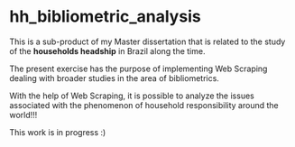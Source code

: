 
# hh_bibliometric_analysis

<!-- badges: start -->
<!-- badges: end -->

This is a sub-product of my Master dissertation that is related to the study of the **households headship** in Brazil along the time.

The present exercise has the purpose of implementing Web Scraping dealing with broader studies in the area of bibliometrics.

With the help of Web Scraping, it is possible to analyze the issues associated with the phenomenon of household responsibility around the world!!!

This work is in progress :)

